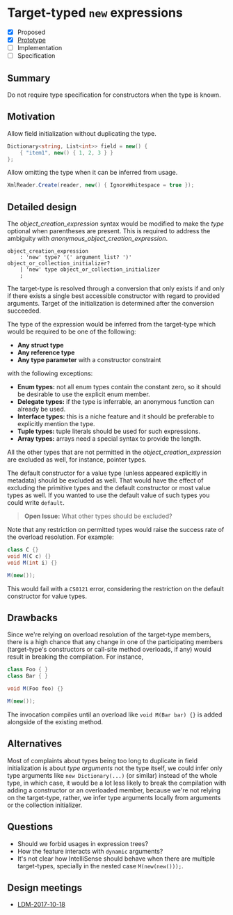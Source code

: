 
# Target-typed `new` expressions

* [x] Proposed
* [x] [Prototype](https://github.com/alrz/roslyn/tree/features/implicit-new)
* [ ] Implementation
* [ ] Specification

## Summary
[summary]: #summary

Do not require type specification for constructors when the type is known. 

## Motivation
[motivation]: #motivation

Allow field initialization without duplicating the type.
```cs
Dictionary<string, List<int>> field = new() {
    { "item1", new() { 1, 2, 3 } }
};
```
Allow omitting the type when it can be inferred from usage.
```cs
XmlReader.Create(reader, new() { IgnoreWhitespace = true });
```

## Detailed design
[design]: #detailed-design

The *object_creation_expression* syntax would be modified to make the *type* optional when parentheses are present. This is required to address the ambiguity with *anonymous_object_creation_expression*.
```antlr
object_creation_expression
    : 'new' type? '(' argument_list? ')' object_or_collection_initializer?
    | 'new' type object_or_collection_initializer
    ;
```
The target-type is resolved through a conversion that only exists if and only if there exists a single best accessible constructor with regard to provided arguments. Target of the initialization is determined after the conversion succeeded.

The type of the expression would be inferred from the target-type which would be required to be one of the following:

- **Any struct type**
- **Any reference type**
- **Any type parameter** with a constructor constraint

with the following exceptions:

- **Enum types:** not all enum types contain the constant zero, so it should be desirable to use the explicit enum member.
- **Delegate types:** if the type is inferrable, an anonymous function can already be used.
- **Interface types:** this is a niche feature and it should be preferable to explicitly mention the type.
- **Tuple types:** tuple literals should be used for such expressions.
- **Array types:** arrays need a special syntax to provide the length.

All the other types that are not permitted in the *object_creation_expression* are excluded as well, for instance, pointer types.

The default constructor for a value type (unless appeared explicitly in metadata) should be excluded as well. That would have the effect of excluding the primitive types and the default constructor or most value types as well. If you wanted to use the default value of such types you could write `default`.

> **Open Issue:** What other types should be excluded?

Note that any restriction on permitted types would raise the success rate of the overload resolution. For example:
```cs
class C {}
void M(C c) {}
void M(int i) {}

M(new());
```
This would fail with a `CS0121` error, considering the restriction on the default constructor for value types.

## Drawbacks
[drawbacks]: #drawbacks

Since we're relying on overload resolution of the target-type members, there is a high chance that any change in one of the participating members (target-type's constructors or call-site method overloads, if any) would result in breaking the compilation. For instance,
```cs
class Foo { }
class Bar { }

void M(Foo foo) {}

M(new());
```
The invocation compiles until an overload like `void M(Bar bar) {}` is added alongside of the existing method.

## Alternatives
[alternatives]: #alternatives

Most of complaints about types being too long to duplicate in field initialization is about *type arguments* not the type itself, we could infer only type arguments like `new Dictionary(...)` (or similar) instead of the whole type, in which case, it would be a lot less likely to break the compilation with adding a constructor or an overloaded member, because we're not relying on the target-type, rather, we infer type arguments locally from arguments or the collection initializer.

## Questions
[quesions]: #questions

- Should we forbid usages in expression trees?
- How the feature interacts with `dynamic` arguments?
- It's not clear how IntelliSense should behave when there are multiple target-types, specially in the nested case `M(new(new()));`.


## Design meetings

- [LDM-2017-10-18](https://github.com/dotnet/csharplang/blob/master/meetings/2017/LDM-2017-10-18.md#100)
